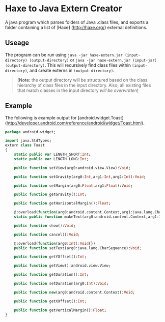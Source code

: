 Haxe to Java Extern Creator
===========================

A java program which parses folders of Java .class files, and exports a folder containing
a list of [Haxe] (http://haxe.org/) external definitions. 

Useage
-------------

The program can be run using `java -jar haxe-extern.jar (input-directory) (output-directory)` or
`java -jar haxe-extern.jar (input-jar) (output-directory)`.
This will recursively find class files within `(input-directory)`, and create externs
in `(output-directory)`. 

> (**Note:** the output directory will be structured based on the class
> hierarchy of class files in the input directory. Also, all existing files that match classes in the input
> directory *will be overwritten*)

Example
-------------

The following is example output for [android.widget.Toast] (http://developer.android.com/reference/android/widget/Toast.html). 

````Haxe
package android.widget;

import java.StdTypes;
extern class Toast
{
	static public var LENGTH_SHORT:Int;
	static public var LENGTH_LONG:Int;

	public function setView(arg0:android.view.View):Void;

	public function setGravity(arg0:Int,arg1:Int,arg2:Int):Void;

	public function setMargin(arg0:Float,arg1:Float):Void;

	public function getGravity():Int;

	public function getHorizontalMargin():Float;

	@:overload(function(arg0:android.content.Context,arg1:java.lang.CharSequence,arg2:Int):android.widget.Toast{})
	static public function makeText(arg0:android.content.Context,arg1:Int,arg2:Int):android.widget.Toast;

	public function show():Void;

	public function cancel():Void;

	@:overload(function(arg0:Int):Void{})
	public function setText(arg0:java.lang.CharSequence):Void;

	public function getYOffset():Int;

	public function getView():android.view.View;

	public function getDuration():Int;

	public function setDuration(arg0:Int):Void;

	public function new(arg0:android.content.Context):Void;

	public function getXOffset():Int;

	public function getVerticalMargin():Float;
}
````